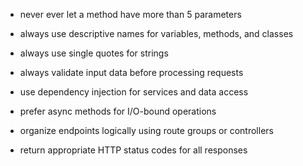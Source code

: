 * never ever let a method have more than 5 parameters
* always use descriptive names for variables, methods, and classes
* always use single quotes for strings

* always validate input data before processing requests
* use dependency injection for services and data access
* prefer async methods for I/O-bound operations
* organize endpoints logically using route groups or controllers
* return appropriate HTTP status codes for all responses